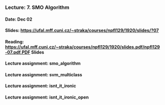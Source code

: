 ### Lecture: 7. SMO Algorithm
#### Date: Dec 02
#### Slides: https://ufal.mff.cuni.cz/~straka/courses/npfl129/1920/slides/?07
#### Reading: https://ufal.mff.cuni.cz/~straka/courses/npfl129/1920/slides.pdf/npfl129-07.pdf,PDF Slides
#### Lecture assignment: smo_algorithm
#### Lecture assignment: svm_multiclass
#### Lecture assignment: isnt_it_ironic
#### Lecture assignment: isnt_it_ironic_open
